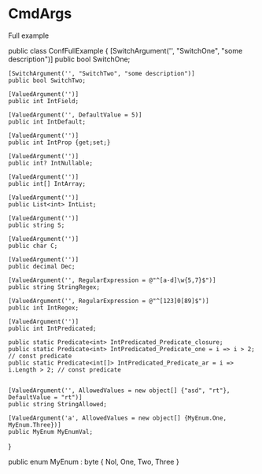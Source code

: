 # CmdArgs
Full example

public class ConfFullExample
{
    [SwitchArgument('', "SwitchOne", "some description")]
    public bool SwitchOne;
    
    [SwitchArgument('', "SwitchTwo", "some description")]
    public bool SwitchTwo;

    [ValuedArgument('')]
    public int IntField;
    
    [ValuedArgument('', DefaultValue = 5)]
    public int IntDefault;

    [ValuedArgument('')]
    public int IntProp {get;set;}
    
    [ValuedArgument('')]
    public int? IntNullable;
    
    [ValuedArgument('')]
    public int[] IntArray;
    
    [ValuedArgument('')]
    public List<int> IntList;
    
    [ValuedArgument('')]
    public string S;
    
    [ValuedArgument('')]
    public char C;

    [ValuedArgument('')]
    public decimal Dec;
    
    [ValuedArgument('', RegularExpression = @"^[a-d]\w{5,7}$")]
    public string StringRegex;
    
    [ValuedArgument('', RegularExpression = @"^[123]0[89]$")]
    public int IntRegex;
    
    [ValuedArgument('')]
    public int IntPredicated;
    
    public static Predicate<int> IntPredicated_Predicate_closure;    
    public static Predicate<int> IntPredicated_Predicate_one = i => i > 2; // const predicate
    public static Predicate<int[]> IntPredicated_Predicate_ar = i => i.Length > 2; // const predicate
    
    
    [ValuedArgument('', AllowedValues = new object[] {"asd", "rt"}, DefaultValue = "rt")]
    public string StringAllowed;
 
    [ValuedArgument('a', AllowedValues = new object[] {MyEnum.One, MyEnum.Three})]
    public MyEnum MyEnumVal;
 
}

public enum MyEnum : byte
{
    Nol,
    One,
    Two,
    Three
}
